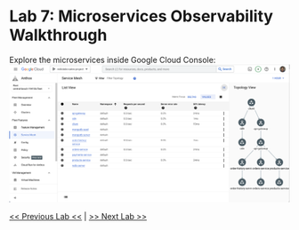 # Lab 7: Microservices Observability Walkthrough
Explore the microservices inside Google Cloud Console:
![ASM SM Topology](./img/ASM_SM_Topology.png)
     
[<< Previous Lab <<](../lab6/README.md)     |      [>> Next Lab >>](../lab8/README.md)

